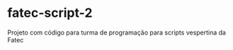 fatec-script-2
==============

Projeto com código para turma de programação para scripts vespertina da Fatec
